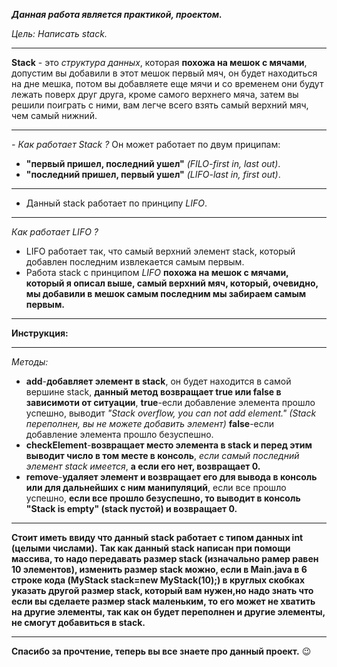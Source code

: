 ***Данная работа является практикой, проектом.***

 *Цель: Написать stack.*
  ____________________________________
  **Stack** - это *структура данных*, которая **похожа на мешок с мячами**, допустим вы добавили в этот мешок первый мяч, он будет
  находиться на дне мешка, потом вы добавляете еще мячи и со временем они будут лежать поверх друг друга, кроме самого верхнего мяча,
  затем вы решили поиграть с ними, вам легче всего взять самый верхний мяч, чем самый нижний.
  ____________________________________
  *- Как работает Stack ?*
  Он может работает по двум приципам: 
  - **"первый пришел, последний ушел"** *(FILO-first in, last out)*.
  - **"последний пришел, первый ушел"** *(LIFO-last in, first out)*.
  ____________________________________
  - Данный stack работает по принципу *LIFO*.
  ____________________________________
  *Как работает LIFO ?*
  - LIFO работает так, что самый верхний элемент stack, который добавлен последним извлекается самым первым.
  - Работа stack с принципом *LIFO* **похожа на мешок с мячами, который я описал выше, самый верхний мяч, который, очевидно, мы добавили в мешок самым последним мы забираем самым первым.**
  ____________________________________
  **Инструкция:**
  ____________________________________
   *Методы:*
   - **add**-**добавляет элемент в stack**, он будет находится в самой вершине stack, **данный метод возвращает true или false в зависимоти от ситуации**, **true**-если добавление элемента прошло успешно, выводит *"Stack overflow, you can not add element." (Stack переполнен, вы не можете добавить элемент)* **false**-если добавление элемента прошло безуспешно.
   - **checkElement**-**возвращает место элемента в stack и перед этим выводит число в том месте в консоль**, *если самый последний элемент stack имеется*, **а если его нет, возвращает 0.**
   - **remove**-**удаляет элемент и возвращает его для вывода в консоль или для дальнейших с ним манипуляций**, если все прошло успешно, **если все прошло безуспешно, то выводит в консоль "Stack is empty" (stack пустой) и возвращает 0.**

  ____________________________________   
  **Стоит иметь ввиду что данный stack работает с типом данных int (целыми числами).**
  **Так как данный stack написан при помощи массива, то надо передавать размер stack (изначально рамер равен 10 элементов), изменить размер stack можно, если в Main.java в 6 строке кода (MyStack stack=new MyStack(10);) в круглых скобках указать другой размер stack, который вам нужен,но надо знать что если вы сделаете размер stack маленьким, то его может не хватить на другие элементы, так как он будет переполнен и другие элементы, не смогут добавиться в stack.**
   ___________________________________
   **Спасибо за прочтение, теперь вы все знаете про данный проект.** 😉
